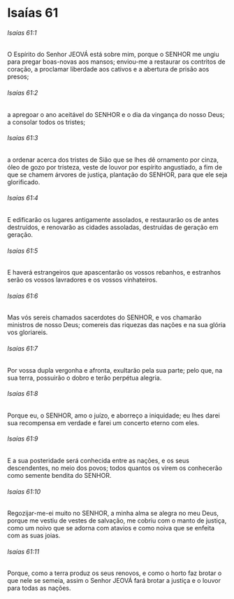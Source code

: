 # Isaías 61

###### Isaías 61:1

O Espírito do Senhor JEOVÁ está sobre mim, porque o SENHOR me ungiu para pregar boas-novas aos mansos; enviou-me a restaurar os contritos de coração, a proclamar liberdade aos cativos e a abertura de prisão aos presos;

###### Isaías 61:2

a apregoar o ano aceitável do SENHOR e o dia da vingança do nosso Deus; a consolar todos os tristes;

###### Isaías 61:3

a ordenar acerca dos tristes de Sião que se lhes dê ornamento por cinza, óleo de gozo por tristeza, veste de louvor por espírito angustiado, a fim de que se chamem árvores de justiça, plantação do SENHOR, para que ele seja glorificado.

###### Isaías 61:4

E edificarão os lugares antigamente assolados, e restaurarão os de antes destruídos, e renovarão as cidades assoladas, destruídas de geração em geração.

###### Isaías 61:5

E haverá estrangeiros que apascentarão os vossos rebanhos, e estranhos serão os vossos lavradores e os vossos vinhateiros.

###### Isaías 61:6

Mas vós sereis chamados sacerdotes do SENHOR, e vos chamarão ministros de nosso Deus; comereis das riquezas das nações e na sua glória vos gloriareis.

###### Isaías 61:7

Por vossa dupla vergonha e afronta, exultarão pela sua parte; pelo que, na sua terra, possuirão o dobro e terão perpétua alegria.

###### Isaías 61:8

Porque eu, o SENHOR, amo o juízo, e aborreço a iniquidade; eu lhes darei sua recompensa em verdade e farei um concerto eterno com eles.

###### Isaías 61:9

E a sua posteridade será conhecida entre as nações, e os seus descendentes, no meio dos povos; todos quantos os virem os conhecerão como semente bendita do SENHOR.

###### Isaías 61:10

Regozijar-me-ei muito no SENHOR, a minha alma se alegra no meu Deus, porque me vestiu de vestes de salvação, me cobriu com o manto de justiça, como um noivo que se adorna com atavios e como noiva que se enfeita com as suas joias.

###### Isaías 61:11

Porque, como a terra produz os seus renovos, e como o horto faz brotar o que nele se semeia, assim o Senhor JEOVÁ fará brotar a justiça e o louvor para todas as nações.

